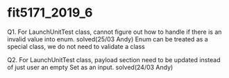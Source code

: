 # fit5171_2019_6

Q1. For LaunchUnitTest class, cannot figure out how to handle if there is an invalid value into enum.
solved(25/03 Andy)
Enum can be treated as a special class, we do not need to validate a class

Q2. For LaunchUnitTest class, payload section need to be updated instead of just user an empty Set<String> as an input.
solved(24/03 Andy)